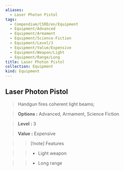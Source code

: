 ```yaml
---
aliases:
  - Laser Photon Pistol
tags:
  - Compendium/CSRD/en/Equipment
  - Equipment/Advanced
  - Equipment/Armament
  - Equipment/Science-Fiction
  - Equipment/Level/3
  - Equipment/Value/Expensive
  - Equipment/Weapon/Light
  - Equipment/Range/Long
title: Laser Photon Pistol
collection: Equipment
kind: Equipment
---
```

## Laser Photon Pistol    
    
>Handgun fires coherent light beams;    
> **Options :** Advanced, Armament, Science Fiction    
> **Level :** 3    
> **Value :** Expensive    
>>[!note] Features    
>> - Light weapon    
>> - Long range